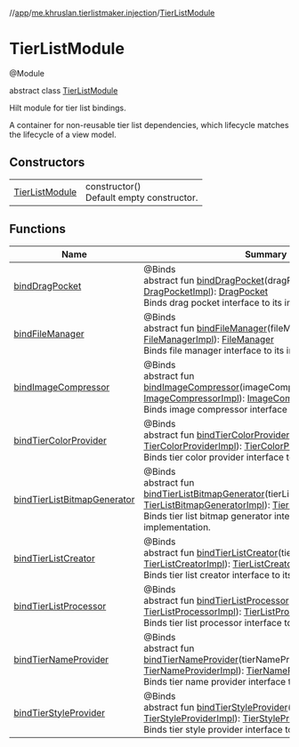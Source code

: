 //[app](../../../index.md)/[me.khruslan.tierlistmaker.injection](../index.md)/[TierListModule](index.md)

# TierListModule

@Module

abstract class [TierListModule](index.md)

Hilt module for tier list bindings.

A container for non-reusable tier list dependencies, which lifecycle matches the lifecycle of a view model.

## Constructors

| | |
|---|---|
| [TierListModule](-tier-list-module.md) | constructor()<br>Default empty constructor. |

## Functions

| Name | Summary |
|---|---|
| [bindDragPocket](bind-drag-pocket.md) | @Binds<br>abstract fun [bindDragPocket](bind-drag-pocket.md)(dragPocketImpl: [DragPocketImpl](../../me.khruslan.tierlistmaker.data.providers.drag/-drag-pocket-impl/index.md)): [DragPocket](../../me.khruslan.tierlistmaker.data.providers.drag/-drag-pocket/index.md)<br>Binds drag pocket interface  to its implementation. |
| [bindFileManager](bind-file-manager.md) | @Binds<br>abstract fun [bindFileManager](bind-file-manager.md)(fileManagerImpl: [FileManagerImpl](../../me.khruslan.tierlistmaker.data.providers.file/-file-manager-impl/index.md)): [FileManager](../../me.khruslan.tierlistmaker.data.providers.file/-file-manager/index.md)<br>Binds file manager interface to its implementation. |
| [bindImageCompressor](bind-image-compressor.md) | @Binds<br>abstract fun [bindImageCompressor](bind-image-compressor.md)(imageCompressorImpl: [ImageCompressorImpl](../../me.khruslan.tierlistmaker.data.providers.file/-image-compressor-impl/index.md)): [ImageCompressor](../../me.khruslan.tierlistmaker.data.providers.file/-image-compressor/index.md)<br>Binds image compressor interface to its implementation. |
| [bindTierColorProvider](bind-tier-color-provider.md) | @Binds<br>abstract fun [bindTierColorProvider](bind-tier-color-provider.md)(tierColorProviderImpl: [TierColorProviderImpl](../../me.khruslan.tierlistmaker.data.providers.tierlist.tier/-tier-color-provider-impl/index.md)): [TierColorProvider](../../me.khruslan.tierlistmaker.data.providers.tierlist.tier/-tier-color-provider/index.md)<br>Binds tier color provider interface to its implementation. |
| [bindTierListBitmapGenerator](bind-tier-list-bitmap-generator.md) | @Binds<br>abstract fun [bindTierListBitmapGenerator](bind-tier-list-bitmap-generator.md)(tierListBitmapGeneratorImpl: [TierListBitmapGeneratorImpl](../../me.khruslan.tierlistmaker.presentation.utils.tierlist/-tier-list-bitmap-generator-impl/index.md)): [TierListBitmapGenerator](../../me.khruslan.tierlistmaker.presentation.utils.tierlist/-tier-list-bitmap-generator/index.md)<br>Binds tier list bitmap generator interface to its implementation. |
| [bindTierListCreator](bind-tier-list-creator.md) | @Binds<br>abstract fun [bindTierListCreator](bind-tier-list-creator.md)(tierListCreatorImpl: [TierListCreatorImpl](../../me.khruslan.tierlistmaker.data.providers.tierlist/-tier-list-creator-impl/index.md)): [TierListCreator](../../me.khruslan.tierlistmaker.data.providers.tierlist/-tier-list-creator/index.md)<br>Binds tier list creator interface to its implementation. |
| [bindTierListProcessor](bind-tier-list-processor.md) | @Binds<br>abstract fun [bindTierListProcessor](bind-tier-list-processor.md)(tierListProcessorImpl: [TierListProcessorImpl](../../me.khruslan.tierlistmaker.data.providers.tierlist/-tier-list-processor-impl/index.md)): [TierListProcessor](../../me.khruslan.tierlistmaker.data.providers.tierlist/-tier-list-processor/index.md)<br>Binds tier list processor interface to its implementation. |
| [bindTierNameProvider](bind-tier-name-provider.md) | @Binds<br>abstract fun [bindTierNameProvider](bind-tier-name-provider.md)(tierNameProviderImpl: [TierNameProviderImpl](../../me.khruslan.tierlistmaker.data.providers.tierlist.tier/-tier-name-provider-impl/index.md)): [TierNameProvider](../../me.khruslan.tierlistmaker.data.providers.tierlist.tier/-tier-name-provider/index.md)<br>Binds tier name provider interface to its implementation. |
| [bindTierStyleProvider](bind-tier-style-provider.md) | @Binds<br>abstract fun [bindTierStyleProvider](bind-tier-style-provider.md)(tierStyleProviderImpl: [TierStyleProviderImpl](../../me.khruslan.tierlistmaker.data.providers.tierlist.tier/-tier-style-provider-impl/index.md)): [TierStyleProvider](../../me.khruslan.tierlistmaker.data.providers.tierlist.tier/-tier-style-provider/index.md)<br>Binds tier style provider interface to its implementation. |
